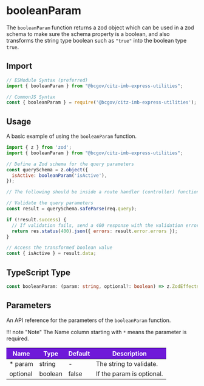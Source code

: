# booleanParam

The `booleanParam` function returns a zod object which can be used in a zod schema to make sure the schema property is a boolean, and also transforms the string type boolean such as `"true"` into the boolean type `true`.

## Import

```JavaScript
// ESModule Syntax (preferred)
import { booleanParam } from "@bcgov/citz-imb-express-utilities";

// CommonJS Syntax
const { booleanParam } = require('@bcgov/citz-imb-express-utilities');
```

## Usage

A basic example of using the `booleanParam` function.

```JavaScript
import { z } from 'zod';
import { booleanParam } from "@bcgov/citz-imb-express-utilities";

// Define a Zod schema for the query parameters
const querySchema = z.object({
  isActive: booleanParam('isActive'),
});

// The following should be inside a route handler (controller) function:

// Validate the query parameters
const result = querySchema.safeParse(req.query);

if (!result.success) {
  // If validation fails, send a 400 response with the validation errors
  return res.status(400).json({ errors: result.error.errors });
}

// Access the transformed boolean value
const { isActive } = result.data;
```

## TypeScript Type

<!-- The following code block is auto generated when types in the package change. -->
<!-- TYPE: booleanParam -->
```TypeScript
const booleanParam: (param: string, optional?: boolean) => z.ZodEffects<z.ZodEffects<z.ZodOptional<z.ZodString>, string | undefined, string | undefined>, boolean | undefined, string | undefined> | z.ZodEffects<z.ZodEffects<z.ZodString, string, string>, boolean, string>;
```

## Parameters

An API reference for the parameters of the `booleanParam` function.

!!! note "Note"
    The Name column starting with `*` means the parameter is required.

<table>
  <!-- Table columns -->
  <thead>
    <tr>
      <th style="background: #6f19d9; color: white;">Name</th>
      <th style="background: #6f19d9; color: white;">Type</th>
      <th style="background: #6f19d9; color: white;">Default</th>
      <th style="background: #6f19d9; color: white;">Description</th>
    </tr>
  </thead>

  <!-- Table rows -->
  <tbody>
    <tr>
      <td>* param</td>
      <td>string</td>
      <td>-</td>
      <td>The string to validate.</td>
    </tr>
    <tr>
      <td>optional</td>
      <td>boolean</td>
      <td>false</td>
      <td>If the param is optional.</td>
    </tr>
  </tbody>
</table>

<!-- Link References -->
